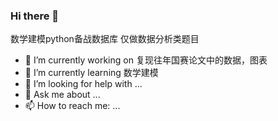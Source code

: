 ### Hi there 👋
数学建模python备战数据库
仅做数据分析类题目



- 🔭 I’m currently working on 复现往年国赛论文中的数据，图表
- 🌱 I’m currently learning 数学建模
- 🤔 I’m looking for help with ...
- 💬 Ask me about ...
- 📫 How to reach me: ...




